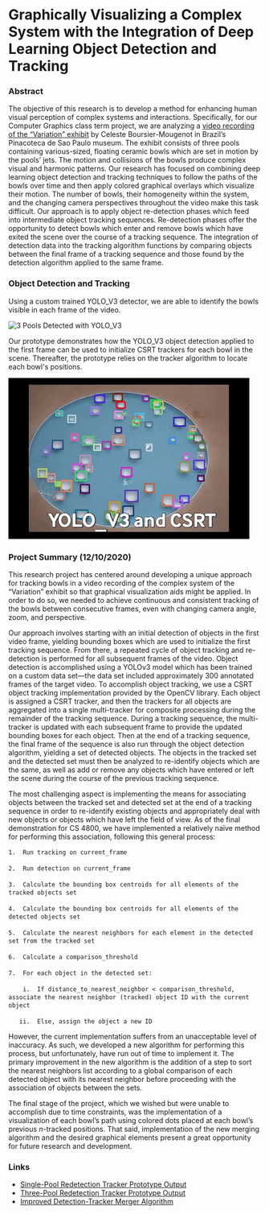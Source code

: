 # Graphically Visualizing a Complex System with the Integration of Deep Learning Object Detection and Tracking

### Abstract

The objective of this research is to develop a method for enhancing human visual perception of complex systems and interactions. Specifically, for our Computer Graphics class term project, we are analyzing a [video recording of the “Variation” exhibit](https://www.youtube.com/watch?v=mpwBbm22_y0) by Celeste Boursier-Mougenot in Brazil’s Pinacoteca de Sao Paulo museum. The exhibit consists of three pools containing various-sized, floating ceramic bowls which are set in motion by the pools’ jets. The motion and collisions of the bowls produce complex visual and harmonic patterns. Our research has focused on combining deep learning object detection and tracking techniques to follow the paths of the bowls over time and then apply colored graphical overlays which visualize their motion. The number of bowls, their homogeneity within the system, and the changing camera perspectives throughout the video make this task difficult. Our approach is to apply object re-detection phases which feed into intermediate object tracking sequences. Re-detection phases offer the opportunity to detect bowls which enter and remove bowls which have exited the scene over the course of a tracking sequence. The integration of detection data into the tracking algorithm functions by comparing objects between the final frame of a tracking sequence and those found by the detection algorithm applied to the same frame.

### Object Detection and Tracking

Using a custom trained YOLO_V3 detector, we are able to identify the bowls visible in each frame of the video.

![3 Pools Detected with YOLO_V3](demos/yolo_v3.gif)

Our prototype demonstrates how the YOLO_V3 object detection applied to the first frame can be used to initialize CSRT trackers for each bowl in the scene. Thereafter, the prototype relies on the tracker algorithm to locate each bowl's positions. 

![1 Pool Detected with YOLO_V3 tracked with CSRT](demos/prototype.gif)

### Project Summary (12/10/2020)

This research project has centered around developing a unique approach for tracking bowls in a video recording of the complex system of the “Variation” exhibit so that graphical visualization aids might be applied. In order to do so, we needed to achieve continuous and consistent tracking of the bowls between consecutive frames, even with changing camera angle, zoom, and perspective. 

Our approach involves starting with an initial detection of objects in the first video frame, yielding bounding boxes which are used to initialize the first tracking sequence. From there, a repeated cycle of object tracking and re-detection is performed for all subsequent frames of the video. Object detection is accomplished using a YOLOv3 model which has been trained on a custom data set—the data set included approximately 300 annotated frames of the target video. To accomplish object tracking, we use a CSRT object tracking implementation provided by the OpenCV library. Each object is assigned a CSRT tracker, and then the trackers for all objects are aggregated into a single multi-tracker for composite processing during the remainder of the tracking sequence. During a tracking sequence, the multi-tracker is updated with each subsequent frame to provide the updated bounding boxes for each object. Then at the end of a tracking sequence, the final frame of the sequence is also run through the object detection algorithm, yielding a set of detected objects.  The objects in the tracked set and the detected set must then be analyzed to re-identify objects which are the same, as well as add or remove any objects which have entered or left the scene during the course of the previous tracking sequence.

The most challenging aspect is implementing the means for associating objects between the tracked set and detected set at the end of a tracking sequence in order to re-identify existing objects and appropriately deal with new objects or objects which have left the field of view. As of the final demonstration for CS 4800, we have implemented a relatively naïve method for performing this association, following this general process:

```
1.	Run tracking on current_frame

2.	Run detection on current_frame

3.	Calculate the bounding box centroids for all elements of the tracked objects set

4.	Calculate the bounding box centroids for all elements of the detected objects set

5.	Calculate the nearest neighbors for each element in the detected set from the tracked set

6.	Calculate a comparison_threshold

7.	For each object in the detected set:

    i.	If distance_to_nearest_neighbor < comparison_threshold, associate the nearest neighbor (tracked) object ID with the current object
    
   ii.	Else, assign the object a new ID
```

However, the current implementation suffers from an unacceptable level of inaccuracy. As such, we developed a new algorithm for performing this process, but unfortunately, have run out of time to implement it. The primary improvement in the new algorithm is the addition of a step to sort the nearest neighbors list according to a global comparison of each detected object with its nearest neighbor before proceeding with the association of objects between the sets. 

The final stage of the project, which we wished but were unable to accomplish due to time constraints, was the implementation of a visualization of each bowl’s path using colored dots placed at each bowl’s previous *n*-tracked positions. That said, implementation of the new merging algorithm and the desired graphical elements present a great opportunity for future research and development.

### Links

* [Single-Pool Redetection Tracker Prototype Output](https://youtu.be/KqGCfRG1HTs)
* [Three-Pool Redetection Tracker Prototype Output](https://youtu.be/RPmaKY6PFGg)
* [Improved Detection-Tracker Merger Algorithm](/src/phase3/RedetectionTrackingMergerAlgorithm.md)
